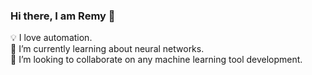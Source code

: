 ### Hi there, I am Remy 👋 
💡 I love automation.  
🌱 I’m currently learning about neural networks.  
💼 I’m looking to collaborate on any machine learning tool development.  
